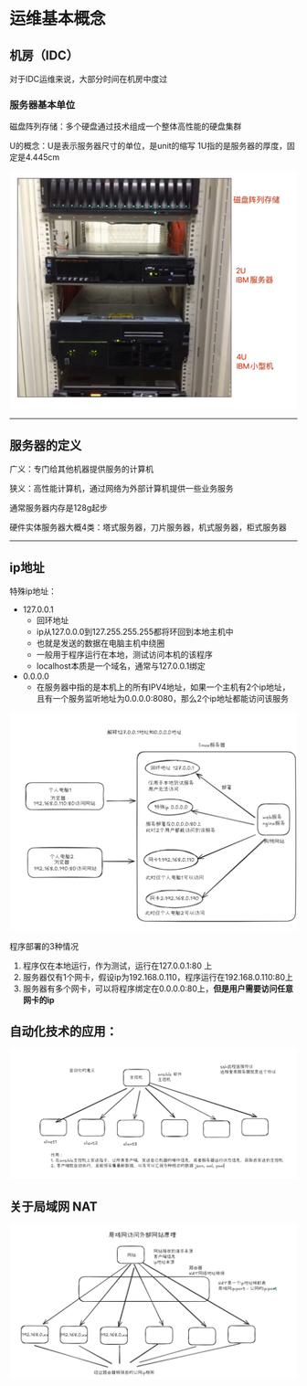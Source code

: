 # 运维基本概念

## 机房（IDC）

对于IDC运维来说，大部分时间在机房中度过

### 服务器基本单位

磁盘阵列存储：多个硬盘通过技术组成一个整体高性能的硬盘集群

U的概念：U是表示服务器尺寸的单位，是unit的缩写
1U指的是服务器的厚度，固定是4.445cm

<img src="./assets/image-20250627222105258.png" alt="image-20250627222105258" style="zoom:67%;" />

---

## 服务器的定义

广义：专门给其他机器提供服务的计算机

狭义：高性能计算机，通过网络为外部计算机提供一些业务服务

通常服务器内存是128g起步

硬件实体服务器大概4类：塔式服务器，刀片服务器，机式服务器，柜式服务器

---

## ip地址

特殊ip地址：

- 127.0.0.1
	- 回环地址
	- ip从127.0.0.0到127.255.255.255都将环回到本地主机中
	- 也就是发送的数据在电脑主机中绕圈
	- 一般用于程序运行在本地，测试访问本机的该程序
	- localhost本质是一个域名，通常与127.0.0.1绑定
- 0.0.0.0
	- 在服务器中指的是本机上的所有IPV4地址，如果一个主机有2个ip地址，且有一个服务监听地址为0.0.0.0:8080，那么2个ip地址都能访问该服务

![image-20250628092346560](./assets/image-20250628092346560.png)

程序部署的3种情况

1. 程序仅在本地运行，作为测试，运行在127.0.0.1:80 上
2. 服务器仅有1个网卡，假设ip为192.168.0.110，程序运行在192.168.0.110:80上
3. 服务器有多个网卡，可以将程序绑定在0.0.0.0:80上，**但是用户需要访问任意网卡的ip**

## 自动化技术的应用：

![image-20250627224434371](./assets/image-20250627224434371.png)

## 关于局域网 NAT

![image-20250627230304757](./assets/image-20250627230304757.png)